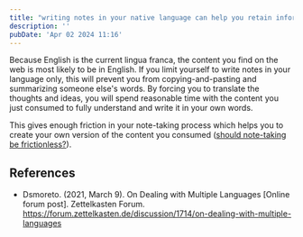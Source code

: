 ```yaml
---
title: "writing notes in your native language can help you retain information better"
description: ''
pubDate: 'Apr 02 2024 11:16'
---
```


Because English is the current lingua franca, the content you find on the web is most likely to be in English. If you limit yourself to write notes in your language only, this will prevent you from copying-and-pasting and summarizing someone else's words. By forcing you to translate the thoughts and ideas, you will spend reasonable time with the content you just consumed to fully understand and write it in your own words. 

This gives enough friction in your note-taking process which helps you to create your own version of the content you consumed ([should note-taking be frictionless?](/notes/should_note-taking_be_frictionless)).

## References
- Dsmoreto. (2021, March 9). On Dealing with Multiple Languages [Online forum post]. Zettelkasten Forum. https://forum.zettelkasten.de/discussion/1714/on-dealing-with-multiple-languages